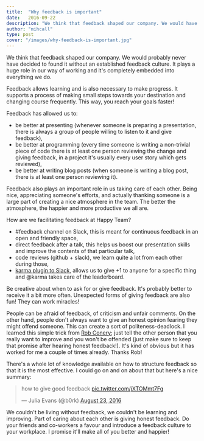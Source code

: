 ```yaml
---
title: 	"Why feedback is important"
date: 	2016-09-22
description: "We think that feedback shaped our company. We would have probably never decided to found it without an established feedback culture. It plays a huge role in our ways of working and it's quite embedded into everything we do."
author: "mihcall"
type: post
cover: "/images/why-feedback-is-important.jpg"
---
```

We think that feedback shaped our company. We would probably never have decided to found it without an established feedback culture. It plays a huge role in our way of working and it's completely embedded into everything we do.

Feedback allows learning and is also necessary to make progress. It supports a process of making small steps towards your destination and changing course frequently. This way, you reach your goals faster!

Feedback has allowed us to:

- be better at presenting (whenever someone is preparing a presentation, there is always a group of people willing to listen to it and give feedback),
- be better at programming (every time someone is writing a non-trivial piece of code there is at least one person reviewing the change and giving feedback, in a project it's usually every user story which gets reviewed),
- be better at writing blog posts (when someone is writing a blog post, there is at least one person reviewing it).

Feedback also plays an important role in us taking care of each other. Being nice, appreciating someone's efforts, and actually thanking someone is a large part of creating a nice atmosphere in the team. The better the atmosphere, the happier and more productive we all are.

How are we facilitating feedback at Happy Team?

- #feedback channel on Slack, this is meant for continuous feedback in an open and friendly space,
- direct feedback after a talk, this helps us boost our presentation skills and improve the contents of that particular talk,
- code reviews (github + slack), we learn quite a lot from each other during those,
- [karma plugin to Slack](https://github.com/happyteamio/elkarmo), allows us to give +1 to anyone for a specific thing and @karma takes care of the leaderboard.

Be creative about when to ask for or give feedback. It's probably better to receive it a bit more often. Unexpected forms of giving feedback are also fun! They can work miracles!

People can be afraid of feedback, of criticism and unfair comments. On the other hand, people don't always want to give an honest opinion fearing they might offend someone. This can create a sort of politeness-deadlock. I learned this simple trick from [Rob Conery](https://twitter.com/robconery); just tell the other person that you really want to improve and you won't be offended (just make sure to keep that promise after hearing honest feedback!). It's kind of obvious but it has worked for me a couple of times already. Thanks Rob!

There's a whole lot of knowledge available on how to structure feedback so that it is the most effective. I could go on and on about that but here's a nice summary:
<blockquote class="twitter-tweet" data-lang="en"><p lang="en" dir="ltr">how to give good feedback <a href="https://t.co/jXTOMmt7Fg">pic.twitter.com/jXTOMmt7Fg</a></p>&mdash; Julia Evans (@b0rk) <a href="https://twitter.com/b0rk/status/767947886638145536">August 23, 2016</a></blockquote>
<script async src="//platform.twitter.com/widgets.js" charset="utf-8"></script>

We couldn't be living without feedback, we couldn't be learning and improving. Part of caring about each other is giving honest feedback. Do your friends and co-workers a favour and introduce a feedback culture to your workplace. I promise it'll make all of you better and happier!
